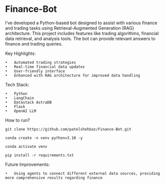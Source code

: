 # Finance-Bot

I’ve developed a Python-based bot designed to assist with various finance and trading tasks using Retrieval-Augmented Generation (RAG) architecture. This project includes features like trading algorithms, financial data retrieval, and analysis tools. The bot can provide relevant answers to finance and trading queries.

Key Highlights:

    •	Automated trading strategies
    •	Real-time financial data updates
    •	User-friendly interface
    •	Enhanced with RAG architecture for improved data handling

Tech Stack:

    •	Python
    •	LangChain
    •	Datastack AstraDB
    •	Flask
    •	OpenAI LLM

How to run?

```
git clone https://github.com/patelshehbaz/Finance-Bot.git
```

```
conda create -n venv python=3.10 -y
```

```
conda activate venv
```

```
pip install -r requirements.txt
```

Future Improvements:

    •	Using agents to connect different external data sources, providing more comprehensive results regarding finance
